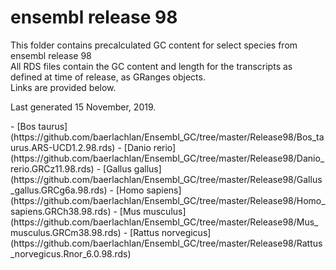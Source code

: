 # ensembl release 98

<p>This folder contains precalculated GC content for select species from ensembl release 98<br>
All RDS files contain the GC content and length for the transcripts as defined at time of release, as GRanges objects.<br>
Links are provided below.</p>

<p>Last generated 15 November, 2019.</p>
- [Bos taurus](https://github.com/baerlachlan/Ensembl_GC/tree/master/Release98/Bos_taurus.ARS-UCD1.2.98.rds)
- [Danio rerio](https://github.com/baerlachlan/Ensembl_GC/tree/master/Release98/Danio_rerio.GRCz11.98.rds)
- [Gallus gallus](https://github.com/baerlachlan/Ensembl_GC/tree/master/Release98/Gallus_gallus.GRCg6a.98.rds)
- [Homo sapiens](https://github.com/baerlachlan/Ensembl_GC/tree/master/Release98/Homo_sapiens.GRCh38.98.rds)
- [Mus musculus](https://github.com/baerlachlan/Ensembl_GC/tree/master/Release98/Mus_musculus.GRCm38.98.rds)
- [Rattus norvegicus](https://github.com/baerlachlan/Ensembl_GC/tree/master/Release98/Rattus_norvegicus.Rnor_6.0.98.rds)
